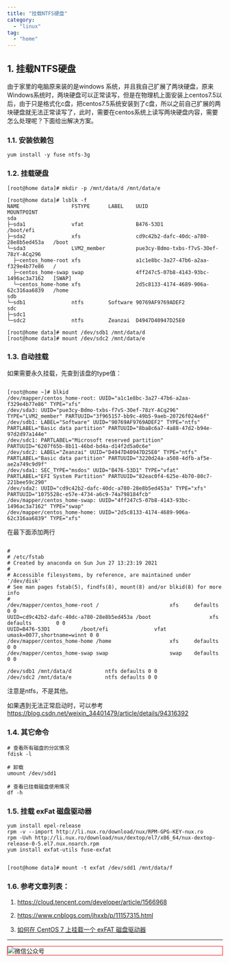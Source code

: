 ```yaml
---
title: "挂载NTFS硬盘"
category:
  - "linux"
tag:
  - "home"
---
```


## 1. 挂载NTFS硬盘

由于家里的电脑原来装的是windows 系统，并且我自己扩展了两块硬盘，原来Windows系统时，两块硬盘可以正常读写，但是在物理机上面安装上centos7.5以后，由于只是格式化c盘，把centos7.5系统安装到了c盘，所以之前自己扩展的两块硬盘就无法正常读写了，此时，需要在centos系统上读写两块硬盘内容，需要怎么处理呢？下面给出解决方案。

### 1.1. 安装依赖包

```
yum install -y fuse ntfs-3g
```

### 1.2. 挂载硬盘

```
[root@home data]# mkdir -p /mnt/data/d /mnt/data/e

[root@home data]# lsblk -f
NAME                 FSTYPE      LABEL    UUID                                   MOUNTPOINT
sda
├─sda1               vfat                 B476-53D1                              /boot/efi
├─sda2               xfs                  cd9c42b2-dafc-40dc-a780-28e8b5ed453a   /boot
└─sda3               LVM2_member          pue3cy-Bdmo-txbs-f7vS-3Oef-78zY-ACq296
  ├─centos_home-root xfs                  a1c1e8bc-3a27-47b6-a2aa-f329e4b77e86   /
  ├─centos_home-swap swap                 4ff247c5-07b8-4143-93bc-1496ac3a7162   [SWAP]
  └─centos_home-home xfs                  2d5c8133-4174-4689-906a-62c316aa6839   /home
sdb
└─sdb1               ntfs        Software 90769AF9769ADEF2
sdc
├─sdc1
└─sdc2               ntfs        Zeanzai  D4947D40947D25E0

[root@home data]# mount /dev/sdb1 /mnt/data/d
[root@home data]# mount /dev/sdc2 /mnt/data/e

```



### 1.3. 自动挂载

如果需要永久挂载，先查到该盘的type值：

```

[root@home ~]# blkid
/dev/mapper/centos_home-root: UUID="a1c1e8bc-3a27-47b6-a2aa-f329e4b77e86" TYPE="xfs"
/dev/sda3: UUID="pue3cy-Bdmo-txbs-f7vS-3Oef-78zY-ACq296" TYPE="LVM2_member" PARTUUID="3f965157-bb9c-49b5-9aeb-20726f024e6f"
/dev/sdb1: LABEL="Software" UUID="90769AF9769ADEF2" TYPE="ntfs" PARTLABEL="Basic data partition" PARTUUID="8ba8c6a7-4a88-47d2-b94e-97d2d97a144e"
/dev/sdc1: PARTLABEL="Microsoft reserved partition" PARTUUID="6207f65b-8b11-46bd-bd4a-d14f2d5a0c6e"
/dev/sdc2: LABEL="Zeanzai" UUID="D4947D40947D25E0" TYPE="ntfs" PARTLABEL="Basic data partition" PARTUUID="3220d24a-a508-4dfb-af5e-ae2a749c9d9f"
/dev/sda1: SEC_TYPE="msdos" UUID="B476-53D1" TYPE="vfat" PARTLABEL="EFI System Partition" PARTUUID="82eac0f4-625e-4b70-80c7-221bee59c290"
/dev/sda2: UUID="cd9c42b2-dafc-40dc-a780-28e8b5ed453a" TYPE="xfs" PARTUUID="1075528c-e57e-4734-a6c9-74a798184fcb"
/dev/mapper/centos_home-swap: UUID="4ff247c5-07b8-4143-93bc-1496ac3a7162" TYPE="swap"
/dev/mapper/centos_home-home: UUID="2d5c8133-4174-4689-906a-62c316aa6839" TYPE="xfs"
```

在最下面添加两行

```

#
# /etc/fstab
# Created by anaconda on Sun Jun 27 13:23:19 2021
#
# Accessible filesystems, by reference, are maintained under '/dev/disk'
# See man pages fstab(5), findfs(8), mount(8) and/or blkid(8) for more info
#
/dev/mapper/centos_home-root /                       xfs     defaults        0 0
UUID=cd9c42b2-dafc-40dc-a780-28e8b5ed453a /boot                   xfs     defaults        0 0
UUID=B476-53D1          /boot/efi               vfat    umask=0077,shortname=winnt 0 0
/dev/mapper/centos_home-home /home                   xfs     defaults        0 0
/dev/mapper/centos_home-swap swap                    swap    defaults        0 0

/dev/sdb1 /mnt/data/d           ntfs defaults 0 0
/dev/sdc2 /mnt/data/e           ntfs defaults 0 0
```

注意是ntfs，不是其他。

如果遇到无法正常启动时，可以参考 https://blog.csdn.net/weixin_34401479/article/details/94316392

### 1.4. 其它命令

```
# 查看所有磁盘的分区情况
fdisk -l

# 卸载
umount /dev/sdd1

# 查看已挂载磁盘使用情况
df -h
```


### 1.5. 挂载 exFat 磁盘驱动器


```
yum install epel-release
rpm -v --import http://li.nux.ro/download/nux/RPM-GPG-KEY-nux.ro
rpm -Uvh http://li.nux.ro/download/nux/dextop/el7/x86_64/nux-dextop-release-0-5.el7.nux.noarch.rpm
yum install exfat-utils fuse-exfat


[root@home data]# mount -t exfat /dev/sdd1 /mnt/data/f
```

### 1.6. 参考文章列表：

1. https://cloud.tencent.com/developer/article/1566968
2. https://www.cnblogs.com/jhxxb/p/11157315.html


3. [如何在 CentOS 7 上挂载一个 exFAT 磁盘驱动器](https://cloud.tencent.com/developer/article/1626805)
---

<img style="border:1px red solid; display:block; margin:0 auto;" src="https://tianqingxiaozhu.oss-cn-shenzhen.aliyuncs.com/img/qrcode.jpg" alt="微信公众号" />

